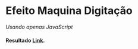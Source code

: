 # Efeito Maquina Digitação

*Usando apenas JavaScript*

#### Resultado [Link](https://kaioferreira.github.io/Efeito-Maquina-Digitacao-JS/).
